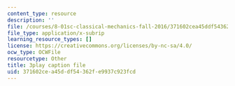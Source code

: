 ```yaml
---
content_type: resource
description: ''
file: /courses/8-01sc-classical-mechanics-fall-2016/371602cea45ddf54362fe9937c923fcd_4r1xgrWbALg.srt
file_type: application/x-subrip
learning_resource_types: []
license: https://creativecommons.org/licenses/by-nc-sa/4.0/
ocw_type: OCWFile
resourcetype: Other
title: 3play caption file
uid: 371602ce-a45d-df54-362f-e9937c923fcd
---
```

